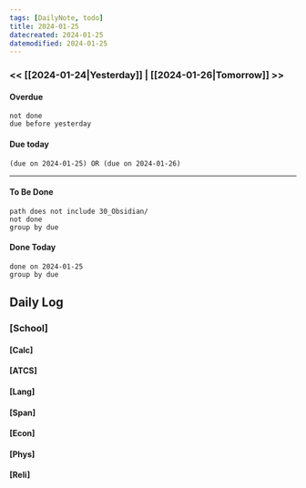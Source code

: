 ```yaml
---
tags: [DailyNote, todo]
title: 2024-01-25
datecreated: 2024-01-25
datemodified: 2024-01-25
---
```


### << [[2024-01-24|Yesterday]] | [[2024-01-26|Tomorrow]] >>

#### Overdue
```tasks
not done
due before yesterday
```
#### Due today

```tasks
(due on 2024-01-25) OR (due on 2024-01-26) 

```
---
#### To Be Done

```tasks
path does not include 30_Obsidian/
not done
group by due
```

#### Done Today

```tasks
done on 2024-01-25
group by due
```

## Daily Log

### [School]

#### [Calc]

#### [ATCS]

#### [Lang]

#### [Span]

#### [Econ]

#### [Phys]

#### [Reli]